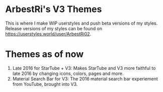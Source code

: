 # ArbestRi's V3 Themes
This is where I make WIP userstyles and push beta versions of my styles. Release versions of my styles can be found on https://userstyles.world/user/ArbestRi02.
# Themes as of now
1. Late 2016 for StarTube + V3: Makes StarTube and V3 more faithful to late 2016 by changing icons, colors, pages and more.
2. Material Search Bar for V3: The 2016 material search bar experiement from YouTube, brought into V3.
